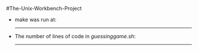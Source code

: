 #The-Unix-Workbench-Project
- make was run at:
  **  **
- The number of lines of code in *guessinggame.sh*:
  **  **
